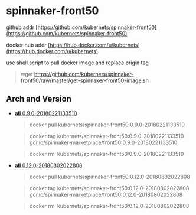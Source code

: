 # spinnaker-front50

github addr [https://github.com/kubernets/spinnaker-front50](https://github.com/kubernets/spinnaker-front50)

docker hub addr [https://hub.docker.com/u/kubernets](https://hub.docker.com/u/kubernets)

use shell script to pull docker image and replace origin tag

> wget https://github.com/kubernets/spinnaker-front50/raw/master/get-spinnaker-front50-image.sh

## Arch and Version

- [**all** 0.9.0-20180221133510](https://hub.docker.com/r/kubernets/spinnaker-front50)

    > docker pull kubernets/spinnaker-front50:0.9.0-20180221133510

    > docker tag kubernets/spinnaker-front50:0.9.0-20180221133510 gcr.io/spinnaker-marketplace/front50:0.9.0-20180221133510 

    > docker rmi kubernets/spinnaker-front50:0.9.0-20180221133510

- [**all** 0.12.0-20180802022808](https://hub.docker.com/r/kubernets/spinnaker-front50)

    > docker pull kubernets/spinnaker-front50:0.12.0-20180802022808

    > docker tag kubernets/spinnaker-front50:0.12.0-20180802022808 gcr.io/spinnaker-marketplace/front50:0.12.0-20180802022808 

    > docker rmi kubernets/spinnaker-front50:0.12.0-20180802022808
